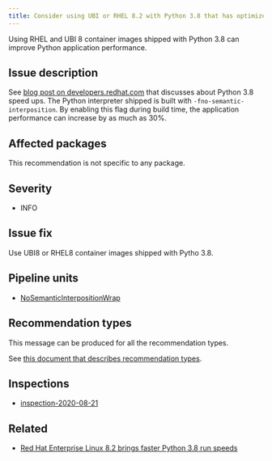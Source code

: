 ```yaml
---
title: Consider using UBI or RHEL 8.2 with Python 3.8 that has optimized Python interpreter with performance gain up to 30%
---
```


Using RHEL and UBI 8 container images shipped with Python 3.8 can improve
Python application performance.

## Issue description

See [blog post on developers.redhat.com][1] that discusses about Python 3.8
speed ups. The Python interpreter shipped is built with
``-fno-semantic-interposition``. By enabling this flag during build time, the
application performance can increase by as much as 30%.

## Affected packages

This recommendation is not specific to any package.

## Severity

 * INFO

## Issue fix

Use UBI8 or RHEL8 container images shipped with Pytho 3.8.

## Pipeline units

 * [NoSemanticInterpositionWrap](https://thoth-station.ninja/docs/developers/adviser/thoth.adviser.wraps.html#module-thoth.adviser.wraps.no_semantic_interposition)

## Recommendation types

This message can be produced for all the recommendation types.

See [this document that describes recommendation
types](http://thoth-station.ninja/recommendation-types).

## Inspections

 * [inspection-2020-08-21][2]

## Related

 * [Red Hat Enterprise Linux 8.2 brings faster Python 3.8 run speeds][1]

[1]: https://developers.redhat.com/blog/2020/06/25/red-hat-enterprise-linux-8-2-brings-faster-python-3-8-run-speeds/
[2]: https://github.com/thoth-station/dependency-monkey-zoo/tree/master/tensorflow/inspection-2020-08-21

